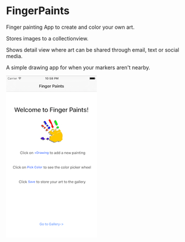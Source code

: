 # FingerPaints

Finger painting App to create and color your own art.

Stores images to a collectionview.

Shows detail view where art can be shared through email, text or social media.

A simple drawing app for when your markers aren't nearby.

![FingerPaints](https://github.com/wiseguy16/iOS-Portfolio/blob/master/FingerPaints.png)  



